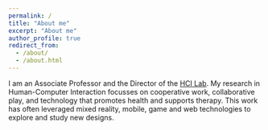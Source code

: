 ```yaml
---
permalink: /
title: "About me"
excerpt: "About me"
author_profile: true
redirect_from: 
  - /about/
  - /about.html
---
```


I am an Associate Professor and the Director of the [HCI Lab](https://hcilab.github.io). My research in Human-Computer Interaction focusses on cooperative work, collaborative play, and technology that promotes health and supports therapy. This work has often leveraged mixed reality, mobile, game and web technologies to explore and study new designs.
